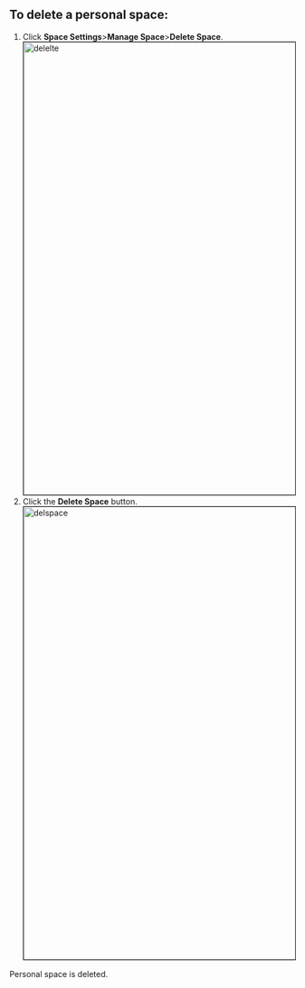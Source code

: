 ## To delete a personal space:

1. Click **Space Settings**>**Manage Space**>**Delete Space**.
   <img src="\src\img\delelte.png" alt="delelte" width="600" height="800" style="border: 1px solid black;">
2. Click the **Delete Space** button.
   <img src="\src\img\delspace.png" alt="delspace" width="600" height="800" style="border: 1px solid black;">

Personal space is deleted.
